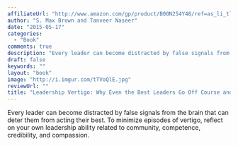 ```yaml
---
affiliateUrl: "http://www.amazon.com/gp/product/B00N254Y48/ref=as_li_tl?ie=UTF8&camp=1789&creative=390957&creativeASIN=B00N254Y48&linkCode=as2&tag=jaktre-20&linkId=63XAXX3U4BRGKLPK"
author: "S. Max Brown and Tanveer Naseer"
date: "2015-05-17"
categories:
  - "Book"
comments: true
description: "Every leader can become distracted by false signals from the brain that can deter them from acting their best.  To minimize episodes of vertigo, refle"
draft: false
keywords: ""
layout: "book"
image: "http://i.imgur.com/tTVoQlE.jpg"
reviewUrl: ""
title: "Leadership Vertigo: Why Even the Best Leaders Go Off Course and How They Can Get Back On Track"
---
```


Every leader can become distracted by false signals from the brain that can deter them from acting their best.  To minimize episodes of vertigo, reflect on your own leadership ability related to community, competence, credibility, and compassion.
